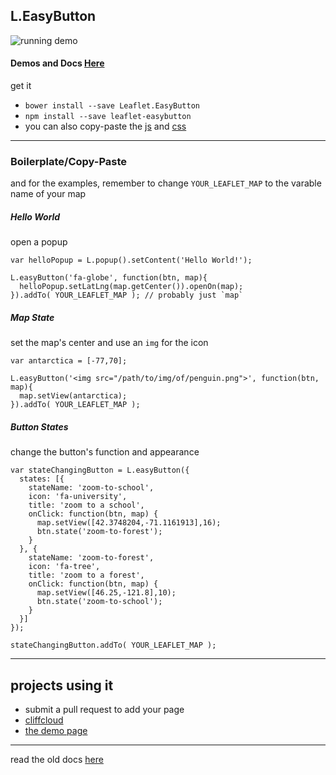 ## L.EasyButton

![running demo](https://raw.githubusercontent.com/CliffCloud/Leaflet.EasyButton/dist/img/alert_example.gif)

#### Demos and Docs [Here](http://danielmontague.com/projects/easyButton.js/v1/examples/)

get it

  * `bower install --save Leaflet.EasyButton`
  * `npm install --save leaflet-easybutton`
  * you can also copy-paste the
    [js](https://raw.githubusercontent.com/CliffCloud/Leaflet.EasyButton/master/src/easy-button.js)
    and
    [css](https://raw.githubusercontent.com/CliffCloud/Leaflet.EasyButton/master/src/easy-button.css)

-----------------------------------------------------------------------------------


### Boilerplate/Copy-Paste

and for the examples, remember to change `YOUR_LEAFLET_MAP` to the varable name of your map

##### Hello World

open a popup

    var helloPopup = L.popup().setContent('Hello World!');

    L.easyButton('fa-globe', function(btn, map){
      helloPopup.setLatLng(map.getCenter()).openOn(map);
    }).addTo( YOUR_LEAFLET_MAP ); // probably just `map`

##### Map State

set the map's center and use an `img` for the icon

    var antarctica = [-77,70];

    L.easyButton('<img src="/path/to/img/of/penguin.png">', function(btn, map){
      map.setView(antarctica);
    }).addTo( YOUR_LEAFLET_MAP );

##### Button States

change the button's function and appearance

    var stateChangingButton = L.easyButton({
      states: [{
        stateName: 'zoom-to-school',
        icon: 'fa-university',
        title: 'zoom to a school',
        onClick: function(btn, map) {
          map.setView([42.3748204,-71.1161913],16);
          btn.state('zoom-to-forest');
        }
      }, {
        stateName: 'zoom-to-forest',
        icon: 'fa-tree',
        title: 'zoom to a forest',
        onClick: function(btn, map) {
          map.setView([46.25,-121.8],10);
          btn.state('zoom-to-school');
        }
      }]
    });

    stateChangingButton.addTo( YOUR_LEAFLET_MAP );

-----------------------------------------------------------------------------------

## projects using it

  * submit a pull request to add your page
  * [cliffcloud](http://www.cliffcloud.com/)
  * [the demo page](http://danielmontague.com/projects/easyButton.js/v1/examples/)

-----------------------------------------------------------------------------------

read the old docs [here](http://cliffcloud.github.io/Leaflet.EasyButton/)
